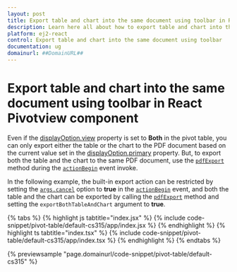 ```yaml
---
layout: post
title: Export table and chart into the same document using toolbar in React Pivotview component | Syncfusion
description: Learn here all about how to export table and chart into the same document using toolbar in Syncfusion React Pivotview component of Syncfusion Essential JS 2 and more.
platform: ej2-react
control: Export table and chart into the same document using toolbar 
documentation: ug
domainurl: ##DomainURL##
---
```


<!-- markdownlint-disable MD009 -->

# Export table and chart into the same document using toolbar in React Pivotview component

Even if the [displayOption.view](https://ej2.syncfusion.com/react/documentation/api/pivotview/displayOptionModel/#view) property is set to **Both** in the pivot table, you can only export either the table or the chart to the PDF document based on the current value set in the [displayOption.primary](https://ej2.syncfusion.com/react/documentation/api/pivotview/primary/) property. But, to export both the table and the chart to the same PDF document, use the [`pdfExport`](https://ej2.syncfusion.com/react/documentation/api/pivotview/#pdfexport) method during the [`actionBegin`](https://ej2.syncfusion.com/react/documentation/api/pivotview/#actionbegin) event invoke.

In the following example, the built-in export action can be restricted by setting the [`args.cancel`](https://helpej2.syncfusion.com/react/documentation/api/pivotview/pivotActionBeginEventArgs/#cancel) option to **true** in the [`actionBegin`](https://ej2.syncfusion.com/react/documentation/api/pivotview/#actionbegin) event, and both the table and the chart can be exported by calling the [`pdfExport`](https://ej2.syncfusion.com/react/documentation/api/pivotview/#pdfexport) method and setting the `exportBothTableAndChart` argument to **true**.

{% tabs %}
{% highlight js tabtitle="index.jsx" %}
{% include code-snippet/pivot-table/default-cs315/app/index.jsx %}
{% endhighlight %}
{% highlight ts tabtitle="index.tsx" %}
{% include code-snippet/pivot-table/default-cs315/app/index.tsx %}
{% endhighlight %}
{% endtabs %}

 {% previewsample "page.domainurl/code-snippet/pivot-table/default-cs315" %}
